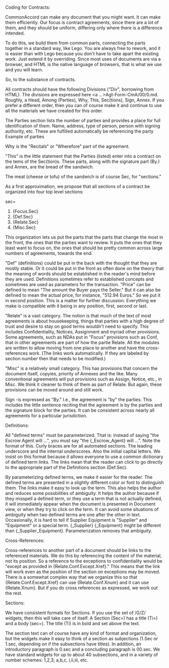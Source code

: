 Coding for Contracts:

CommonAccord can make any document that you might want.  It can make them efficiently.  Our focus is contract agreements, since there are a lot of them, and they should be uniform, differing only where there is a difference intended.

To do this, we build them from common parts, connecting the parts together in a standard way, like Lego.  You are always free to rework, and it is easier than with Lego because you don't have to take apart the existing work.  Just extend it by overriding.  Since most uses of documents are via a browser, and HTML is the native language of browsers, that is what we use and you will learn.   

So, to the substance of contracts.  

All contracts should have the following Divisions ("Div", borrowing from HTML).  The divisions are expressed here <a ...>Agt-Form-CmA/00/0.md</a>.  Roughly, a Head, Among (Parties), Why, This, Sec(tions), Sign, Annex. If you prefer a different order, then you can of course make it and continue to use all the materials we have created for this order. 

The Parties section lists the number of parties and provides a place for full identification of them.  Name, address, type of person, person with signing authority, etc. These are fulfilled automatically be referencing the party <a href...>Example of parties</a>

Why is the "Recitals" or "Wherefore" part of the agreement.

"This" is the little statement that the Parties (listed) enter into a contract on the tems of the Sec(tion)s.  These parts, along with the signature part (By.) and Annex, are the bread of the sandwich.   

The meat (cheese or tofu)  of the sandwich is of course Sec, for "sections."  

As a first approximation, we propose that all sections of a contract be organized into four top level sections:

sec=<ol><li>{Focus.Sec}<li>{Def.Sec}<li>{Relate.Sec}<li>{Misc.Sec}</ol>
 
This organization lets us put the parts that the parts that change the most in the front, the ones that the parties want to review.  It puts the ones that they least want to focus on, the ones that should be pretty common across large numbers of agreements, towards the end.

"Def" (definitions) could be put in the back with the thought that they are mostly stable.  Or it could be put in the front as often done on the theory that the meaning of words should be established in the reader's mind before they are used.  Definitions sometimes refer to established concepts and sometimes are used as parameters for the transaction.  "Price" can be defined to mean "The amount the Buyer pays the Seller."  But it can also be defined to mean the actual price, for instance, "512.94 Euros." So we put it in second position.  This is a matter for further discussion.  Everything we make is compatible with it being in any position, first, second or last.

"Relate" is a vast category.  The notion is that much of the text of most agreements is about housekeeping, things that parties with a high degree of trust and desire to stay on good terms wouldn't need to specify.  This includes Confidentiality, Notices, Assignment and myriad other provisions.  Some agreements, such as NDAs put in "Focus" provisions such as Conf, that in other agreements are part of how the partie Relate.  All the modules are written to allow moving from one place to another and have the cross-references work.  (The links work automatically.  If they are labeled by section number then that needs to be modified.)

"Misc" is a relatively small category.  This has provisions that concern the document itself, copyies, priority of Annexes and the like.  Many conventional agreements will put provisions such as Assign, Notice, etc., in Misc.  We think it cleaner to think of them as part of Relate.  But again, these provisions can be moved around and still work.


Sign -is expressed as "By."  I.e., the agreement is "by" the parties.  This includes the little sentence reciting that the agreement is by the parties and the signature block for the parties.  It can be consistent across nearly all agreements for a particular jurisdiction.


Definitions:

All "defined terms" must be parameterized.  That is:  instead of saying "the Escrow Agent will ...", you must say "the {_Escrow_Agent} will ...".  Note the format of this.  Curly braces are for all automated sections.  The leading underscore and the internal underscores.  Also the initial capital letters.  We insist on this format because it allows everyone to use a common dictionary of defined term links.  The links mean that the reader can click to go directly to the appropriate part of the Definitions section (Def.Sec).

By parameterizing defined terms, we make it easier for the reader.  The defined terms are presented in a slightly different color or font to distinguish them.  The links make it easy to look up the term.  This also helps the author and reduces some possbilities of ambiguity.  It helps the author because if they misspell a defined term, or they use a term that is not actually defined, it will immediately appear when the document is presented in Document view, or when they try to click on the term.  It can avoid some situations of ambiguity when two defined terms are one after the other in text.  Occasionally, it is hard to tell if Supplier Equipment is "Supplier" and "Equipment" or a special term.  {_Supplier} {_Equipment} might be different than {_Supplier_Equipment}.  Parameterization removes that ambiguity.


Cross-References:

Cross-references to another part of a document should be links to the referenced materials.  We do this by referencing the content of the material, not its position.  So a reference to the exceptions to confidentiality would be "except as provided in {Relate.Conf.Except.Xref}."  This means that the link will work even as the position of the section on exceptions may be moved.  There is a somewhat complex way that we organize this so that {Relate.Conf.Except.Xref} can use {Relate.Conf.Xnum} and it can use {Relate.Xnum}.  But if you do cross references as expressed, we work out the rest.


Sections:

We have consistent formats for Sections.  If you use the set of /G/Z/ widgets, then this will take care of itself.   A Section (Sec=) has a title (Ti=) and a body (sec=).  The title (Ti) is in bold and set above the text.

The section text can of course have any kind of format and organization, but the widgets make it easy to think of a section as subjections (1.Sec or 1.sec, depending on if the subsections have titles).  In addition, an introductory paragraph is 0.sec and a concluding paragraph is 00.sec.  We have standard widgets for up to about 40 subsections, and in a variety of number schemes:  1,2,3; a,b,c, i,ii,iii, etc.






   
